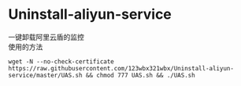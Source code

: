 # Uninstall-aliyun-service
一键卸载阿里云盾的监控
<br>
使用的方法
```
wget -N --no-check-certificate https://raw.githubusercontent.com/123wbx321wbx/Uninstall-aliyun-service/master/UAS.sh && chmod 777 UAS.sh && ./UAS.sh
```

